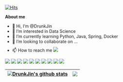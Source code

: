 <!-- <p align="center"><a href="https://DrunkJin.github.io"><img width="80%" alt="Hello, I'm DrunkJin. I do open source!" src="./assets/gh-readme-header.png" /></a></p> -->
[![Hits](https://hits.seeyoufarm.com/api/count/incr/badge.svg?url=https%3A%2F%2Fgithub.com%2Fgjbae1212%2Fhit-counter&count_bg=%23000000&title_bg=%23767373&icon=&icon_color=%23E7E7E7&title=hits&edge_flat=false)](https://hits.seeyoufarm.com)

**About me**

- 👋 Hi, I’m @DrunkJin
- 👀 I’m interested in Data Science
- 🌱 I’m currently learning Python, Java, Spring, Docker 
- 💞️ I’m looking to collaborate on ...
- 📫 How to reach me <img src="https://img.shields.io/badge/hood63@naver.com-03C75A?style=flat-square&logo=Naver&logoColor=white&link=mailto:hood63@naver.com" style="height : auto; padding-top: 10px;"/>



<img src="https://img.shields.io/badge/Python-3776AB?style=flat-square&logo=Python&logoColor=white"/></a>
<img src="https://img.shields.io/badge/MySQL-4479A1?style=flat-square&logo=MySQL&logoColor=white"/></a>
<img src="https://img.shields.io/badge/PostgreSQL-4169E1?style=flat-square&logo=PostgreSQL&logoColor=white"/></a>
<img src="https://img.shields.io/badge/MariaDB-003545?style=flat-square&logo=MariaDB&logoColor=white"/></a>
<img src="https://img.shields.io/badge/TensorFlow-FF6F00?style=flat-square&logo=TensorFlow&logoColor=white"/></a>
<img src="https://img.shields.io/badge/Jupyter-F37626?style=flat-square&logo=Jupyter&logoColor=white"/></a>
<img src="https://img.shields.io/badge/Notion-000000?style=flat-square&logo=Notion&logoColor=white"/></a>
<img src="https://img.shields.io/badge/Slack-4A154B?style=flat-square&logo=Slack&logoColor=white"/></a>
<img src="https://img.shields.io/badge/PyTorch-EE4C2C?style=flat-square&logo=PyTorch&logoColor=white"/></a>
<img src="https://img.shields.io/badge/scikit-learn-F7931E?style=flat-square&logo=scikit-learn&logoColor=white"/></a>

| <a href="https://github.com/DrunkJin/github-readme-stats"><img align="center" src="https://github-readme-stats.vercel.app/api?username=DrunkJin&show_icons=true&include_all_commits=true&theme=buefy&hide_border=true" alt="DrunkJin's github stats" /></a> | <a href="https://github.com/DrunkJin/github-readme-stats"><img align="center" src="https://github-readme-stats.vercel.app/api/top-langs/?username=DrunkJin&layout=compact&theme=buefy&hide_border=true" /></a> |
| ------------- | ------------- |



<!---
DrunkJin/DrunkJin is a ✨ special ✨ repository because its `README.md` (this file) appears on your GitHub profile.
You can click the Preview link to take a look at your changes.
--->

<!--- 꾸미기 : https://github.com/anuraghazra/anuraghazra/blob/master/README.md --->
